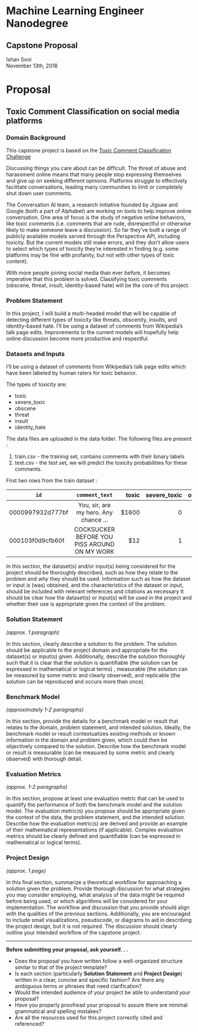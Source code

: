 # Machine Learning Engineer Nanodegree
## Capstone Proposal
Ishan Soni  
November 13th, 2018

# Proposal
## Toxic Comment Classification on social media platforms

### **Domain Background**
This capstone project is based on the [Toxic Comment Classification Challenge](https://www.kaggle.com/c/jigsaw-toxic-comment-classification-challenge)

Discussing things you care about can be difficult. The threat of abuse and harassment online means that many people stop expressing themselves and give up on seeking different opinions. Platforms struggle to effectively facilitate conversations, leading many communities to limit or completely shut down user comments.

The Conversation AI team, a research initiative founded by Jigsaw and Google (both a part of Alphabet) are working on tools to help improve online conversation. One area of focus is the study of negative online behaviors, like toxic comments (i.e. comments that are rude, disrespectful or otherwise likely to make someone leave a discussion). So far they’ve built a range of publicly available models served through the Perspective API, including toxicity. But the current models still make errors, and they don’t allow users to select which types of toxicity they’re interested in finding (e.g. some platforms may be fine with profanity, but not with other types of toxic content).

With more people joining social media than ever before, it becomes imperative that this problem is solved. Classifying toxic comments (obscene, threat, insult, identity-based hate) will be the core of this project.

### **Problem Statement**

In this project, I will build a multi-headed model that will be capable of detecting different types of toxicity like threats, obscenity, insults, and identity-based hate. I’ll be using a dataset of comments from Wikipedia’s talk page edits. Improvements to the current models will hopefully help online discussion become more productive and respectful.

### **Datasets and Inputs**

I’ll be using a dataset of comments from Wikipedia’s talk page edits which have been labeled by human raters for toxic behavior.

The types of toxicity are:

* toxic
* severe_toxic
* obscene
* threat
* insult
* identity_hate

The data files are uploaded in the data folder. The following files are present :

1. train.csv - the training set, contains comments with their binary labels
2. test.csv - the test set, we will predict the toxicity probabilities for these comments.

First two rows from the train dataset :

| `id`                | `comment_text`                                  | toxic | severe_toxic | obscene | threat | insult | identity_hate|   
| --------------------|:-----------------------------------------------:| -----:|        -----:|   -----:|  -----:|  -----:|       -----: |
| 0000997932d777bf    | You, sir, are my hero. Any chance ...           | $1600 |       0      |    0    |    0   |    0   |      0       |
| 000103f0d9cfb60f    | COCKSUCKER BEFORE YOU PISS AROUND ON MY WORK	|   $12 |       1      |    1    |    0   |    1   |      0       |


In this section, the dataset(s) and/or input(s) being considered for the project should be thoroughly described, such as how they relate to the problem and why they should be used. Information such as how the dataset or input is (was) obtained, and the characteristics of the dataset or input, should be included with relevant references and citations as necessary It should be clear how the dataset(s) or input(s) will be used in the project and whether their use is appropriate given the context of the problem.

### **Solution Statement**
_(approx. 1 paragraph)_

In this section, clearly describe a solution to the problem. The solution should be applicable to the project domain and appropriate for the dataset(s) or input(s) given. Additionally, describe the solution thoroughly such that it is clear that the solution is quantifiable (the solution can be expressed in mathematical or logical terms) , measurable (the solution can be measured by some metric and clearly observed), and replicable (the solution can be reproduced and occurs more than once).

### **Benchmark Model**
_(approximately 1-2 paragraphs)_

In this section, provide the details for a benchmark model or result that relates to the domain, problem statement, and intended solution. Ideally, the benchmark model or result contextualizes existing methods or known information in the domain and problem given, which could then be objectively compared to the solution. Describe how the benchmark model or result is measurable (can be measured by some metric and clearly observed) with thorough detail.

### **Evaluation Metrics**
_(approx. 1-2 paragraphs)_

In this section, propose at least one evaluation metric that can be used to quantify the performance of both the benchmark model and the solution model. The evaluation metric(s) you propose should be appropriate given the context of the data, the problem statement, and the intended solution. Describe how the evaluation metric(s) are derived and provide an example of their mathematical representations (if applicable). Complex evaluation metrics should be clearly defined and quantifiable (can be expressed in mathematical or logical terms).

### **Project Design**
_(approx. 1 page)_

In this final section, summarize a theoretical workflow for approaching a solution given the problem. Provide thorough discussion for what strategies you may consider employing, what analysis of the data might be required before being used, or which algorithms will be considered for your implementation. The workflow and discussion that you provide should align with the qualities of the previous sections. Additionally, you are encouraged to include small visualizations, pseudocode, or diagrams to aid in describing the project design, but it is not required. The discussion should clearly outline your intended workflow of the capstone project.

-----------

**Before submitting your proposal, ask yourself. . .**

- Does the proposal you have written follow a well-organized structure similar to that of the project template?
- Is each section (particularly **Solution Statement** and **Project Design**) written in a clear, concise and specific fashion? Are there any ambiguous terms or phrases that need clarification?
- Would the intended audience of your project be able to understand your proposal?
- Have you properly proofread your proposal to assure there are minimal grammatical and spelling mistakes?
- Are all the resources used for this project correctly cited and referenced?
